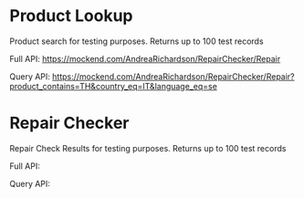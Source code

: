 # Product Lookup
Product search for testing purposes.
Returns up to 100 test records

Full API: https://mockend.com/AndreaRichardson/RepairChecker/Repair

Query API: https://mockend.com/AndreaRichardson/RepairChecker/Repair?product_contains=TH&country_eq=IT&language_eq=se

# Repair Checker
Repair Check Results for testing purposes.
Returns up to 100 test records

Full API: 

Query API: 
